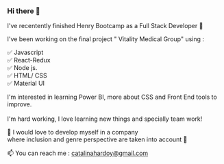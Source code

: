 ### Hi there 👋

I've recentently finished Henry Bootcamp as a Full Stack Developer 🚀

I've been working on the final project  " Vitality Medical Group" 
using :

✅ Javascript
</br>
✅ React-Redux
</br>
✅ Node js.
</br>
✅ HTML/ CSS
</br>
✅ Material UI
</br>


I'm interested in learning Power BI, more about CSS and Front End tools to improve.
</br>
</br>
I'm hard working, I love learning new things and specially team work!

🌈 I would love to develop myself in a company 
</br>
where inclusion and genre perspective are taken into account 🌈

 📫 You can reach me : catalinahardoy@gmail.com
 

